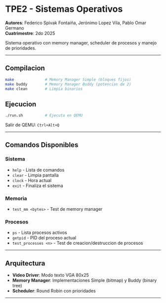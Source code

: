 # TPE2 - Sistemas Operativos

**Autores**: Federico Spivak Fontaiña, Jerónimo Lopez Vila, Pablo Omar Germano  
**Cuatrimestre**: 2do 2025

Sistema operativo con memory manager, scheduler de procesos y manejo de prioridades.

---

## Compilacion

```bash
make              # Memory Manager Simple (bloques fijos)
make buddy        # Memory Manager Buddy (potencias de 2)
make clean        # Limpia binarios
```

## Ejecucion

```bash
./run.sh          # Ejecuta en QEMU
```

Salir de QEMU: `Ctrl+Alt+Q`

---

## Comandos Disponibles

### Sistema
- `help` - Lista de comandos
- `clear` - Limpia pantalla
- `clock` - Hora actual
- `exit` - Finaliza el sistema

### Memoria
- `test_mm <bytes>` - Test de memory manager

### Procesos
- `ps` - Lista procesos activos
- `getpid` - PID del proceso actual
- `test_processes <n>` - Test de creacion/destruccion de procesos

---

## Arquitectura

- **Video Driver**: Modo texto VGA 80x25
- **Memory Manager**: Implementaciones Simple (bitmap) y Buddy (binary tree)
- **Scheduler**: Round Robin con prioridades

---